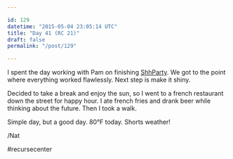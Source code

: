 ```yaml
---

id: 129
datetime: "2015-05-04 23:05:14 UTC"
title: "Day 41 (RC 21)"
draft: false
permalink: "/post/129"

---
```


I spent the day working with Pam on finishing [ShhParty](https://github.com/pselle/shhparty). We got to the point where everything worked flawlessly. Next step is make it shiny.

Decided to take a break and enjoy the sun, so I went to a french restaurant down the street for happy hour. I ate french fries and drank beer while thinking about the future. Then I took a walk.

Simple day, but a good day. 80&deg;F today. Shorts weather!

/Nat

#recursecenter

